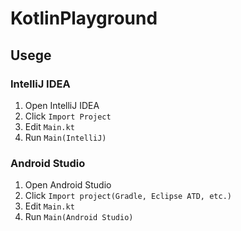 # KotlinPlayground
## Usege
### IntelliJ IDEA
1. Open IntelliJ IDEA
1. Click `Import Project`
1. Edit `Main.kt`
1. Run `Main(IntelliJ)`

### Android Studio
1. Open Android Studio
1. Click `Import project(Gradle, Eclipse ATD, etc.)`
1. Edit `Main.kt`
1. Run `Main(Android Studio)`
